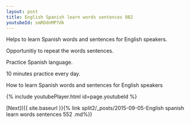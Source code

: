 ```yaml
---
layout: post
title: English Spanish learn words sentences 882 
youtubeId: smRDdnMP7dk
---
```

 
 
Helps to learn Spanish words and sentences for English speakers.

Opportunitiy to repeat the words sentences. 

Practice Spanish language. 
 
10 minutes practice every day. 
 
How to learn Spanish words and sentences for English speakers 
 
{% include youtubePlayer.html id=page.youtubeId %}
 
 
[Next]({{ site.baseurl }}{% link  split2/_posts/2015-09-05-English spanish learn words sentences 552 .md%})
 
